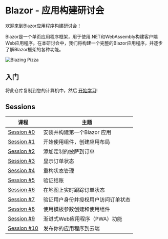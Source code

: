 # Blazor - 应用构建研讨会

欢迎来到Blazor应用程序构建研讨会！

Blazor是一个单页应用程序框架，用于使用.NET和WebAssembly构建客户端Web应用程序。在本研讨会中，我们将构建一个完整的Blazor应用程序，并逐步了解Blazor框架的各种功能。

![Blazing Pizza](https://user-images.githubusercontent.com/1874516/77244515-c889ce00-6bd2-11ea-9a45-47452c084464.png)


## 入门 

将此仓库复制到您的计算机中，然后 [开始学习](/docs/00-get-started.md)!

## Sessions

| 课程 | 主题 |
| ----- | ---- |
| [Session #0](/docs/00-get-started.md) | 安装并构建第一个Blazor 应用 |
| [Session #1](/docs/01-components-and-layout.md) | 开始使用组件，创建应用布局 |
| [Session #2](/docs/02-customize-a-pizza.md) | 添加定制的披萨到订单  |
| [Session #3](/docs/03-show-order-status.md) | 显示订单状态 |
| [Session #4](/docs/04-refactor-state-management.md) | 重构状态管理 |
| [Session #5](/docs/05-checkout-with-validation.md) | 验证结账 |
| [Session #6](/docs/06-javascript-interop.md) | 在地图上实时跟踪订单状态 |
| [Session #7](/docs/07-authentication-and-authorization.md) | 验证用户身份并授权用户访问订单状态 |
| [Session #8](/docs/08-templated-components.md) |使用模板参数创建和使用组件 |
| [Session #9](/docs/09-progressive-web-app.md) | 渐进式Web应用程序（PWA）功能 |
| [Session #10](/docs/10-publish-and-deploy.md) | 发布你的应用程序到云端 |

